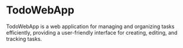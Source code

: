 # TodoWebApp
TodoWebApp is a web application for managing and organizing tasks efficiently, providing a user-friendly interface for creating, editing, and tracking tasks.
